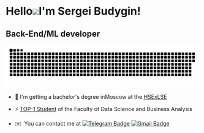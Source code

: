 Hello![](https://user-images.githubusercontent.com/18350557/176309783-0785949b-9127-417c-8b55-ab5a4333674e.gif)I'm Sergei Budygin!
==========================================================================================================================================

Back-End/ML developer
--------------------
  <p align="center">
 <img width="600" src="assets/github-snake.svg" alt="snake"/>
</p>

- 🔭 I'm getting a bachelor's degree inMoscow at the [HSExLSE](https://www.hse.ru/ba/data/)


- ⚡ [TOP-1 Student](https://www.hse.ru/ba/data/ratings) of the Faculty of Data Science and Business Analysis
  
- ✉️  You can contact me at [![Telegram Badge](https://img.shields.io/badge/-svbudygin-blue?style=flat&logo=Telegram&logoColor=white)](https://t.me/svbudygin) [![Gmail Badge](https://img.shields.io/badge/-Gmail-red?style=flat&logo=Gmail&logoColor=white)](mailto:svbudygin@gmail.com)
